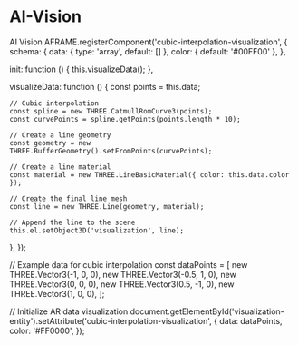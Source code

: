 # AI-Vision
AI Vision
AFRAME.registerComponent('cubic-interpolation-visualization', {
  schema: {
    data: { type: 'array', default: [] },
    color: { default: '#00FF00' },
  },

  init: function () {
    this.visualizeData();
  },

  visualizeData: function () {
    const points = this.data;

    // Cubic interpolation
    const spline = new THREE.CatmullRomCurve3(points);
    const curvePoints = spline.getPoints(points.length * 10);

    // Create a line geometry
    const geometry = new THREE.BufferGeometry().setFromPoints(curvePoints);

    // Create a line material
    const material = new THREE.LineBasicMaterial({ color: this.data.color });

    // Create the final line mesh
    const line = new THREE.Line(geometry, material);

    // Append the line to the scene
    this.el.setObject3D('visualization', line);
  },
});

// Example data for cubic interpolation
const dataPoints = [
  new THREE.Vector3(-1, 0, 0),
  new THREE.Vector3(-0.5, 1, 0),
  new THREE.Vector3(0, 0, 0),
  new THREE.Vector3(0.5, -1, 0),
  new THREE.Vector3(1, 0, 0),
];

// Initialize AR data visualization
document.getElementById('visualization-entity').setAttribute('cubic-interpolation-visualization', {
  data: dataPoints,
  color: '#FF0000',
});
